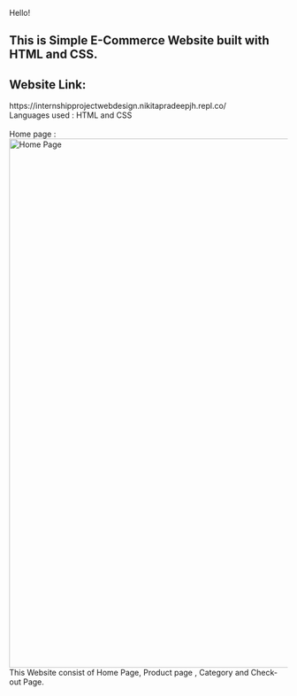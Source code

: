 Hello!
<h2>This is Simple E-Commerce Website built with HTML and CSS.</h2>
<h2>Website Link: </h2> https://internshipprojectwebdesign.nikitapradeepjh.repl.co/
<br>
Languages used : HTML and CSS
<br>
<br>
Home page :
<br>
<img width="956" alt="Home Page" src="https://user-images.githubusercontent.com/78249588/128053671-de7a3a66-cd20-430b-96e6-ada043607260.png"><br>
This Website consist of Home Page, Product page , Category and Check-out Page.
